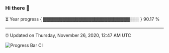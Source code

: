 ### Hi there 👋

⏳ Year progress { ▓▓▓▓▓▓▓▓▓▓▓▓▓▓▓▓▓▓▓▓▓▓▓▓▓▓▓░░░ } 90.17 %

---

⏰ Updated on Thursday, November 26, 2020, 12:47 AM UTC

![Progress Bar CI](https://github.com/arthurbuhl/arthurbuhl/workflows/Progress%20Bar%20CI/badge.svg)

